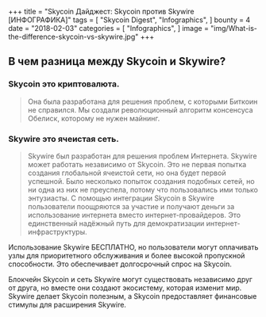 +++
title = "Skycoin Дайджест: Skycoin против Skywire [ИНФОГРАФИКА]"
tags = [
    "Skycoin Digest",
    "Infographics",
]
bounty = 4
date = "2018-02-03"
categories = [
    "Infographics",
]
image = "img/What-is-the-difference-skycoin-vs-skywire.jpg"
+++

## В чем разница между Skycoin и Skywire?

### Skycoin это криптовалюта.
> Она была разработана для решения проблем, с которыми Биткоин не справился. Мы создали революционный алгоритм консенсуса Обелиск, которому не нужен майнинг.

### Skywire это ячеистая сеть.

> Skywire был разработан для решения проблем Интернета. Skywire может работать независимо от Skycoin. Это не первая попытка создания глобальной ячеистой сети, но она будет первой успешной. Было несколько попыток создания подобных сетей, но ни одна из них не преуспела, потому что пользовались ими только энтузиасты. С помощью интеграции Skycoin в Skywire пользователи поощряются за участие и получают деньги за использование интернета вместо интернет-провайдеров. Это единственный надёжный путь для демократизации интернет-инфраструктуры.

Использование Skywire БЕСПЛАТНО, но пользователи могут оплачивать узлы для приоритетного обслуживания и более высокой пропускной способности. Это обеспечивает долгосрочный спрос на Skycoin.

Блокчейн Skycoin и сеть Skywire могут существовать независимо друг от друга, но вместе они создают экосистему, которая изменит мир. Skywire делает Skycoin полезным, а Skycoin предоставляет финансовые стимулы для расширения Skywire.
